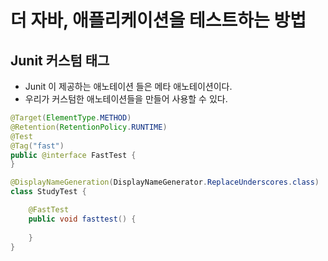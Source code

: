 # 더 자바, 애플리케이션을 테스트하는 방법

## Junit 커스텀 태그
- Junit 이 제공하는 애노테이션 들은 메타 애노테이션이다.
- 우리가 커스텀한 애노테이션들을 만들어 사용할 수 있다.

```java
@Target(ElementType.METHOD)
@Retention(RetentionPolicy.RUNTIME)
@Test
@Tag("fast")
public @interface FastTest {
}
```

```java
@DisplayNameGeneration(DisplayNameGenerator.ReplaceUnderscores.class)
class StudyTest {

	@FastTest
    public void fasttest() {
		
    }
}
```